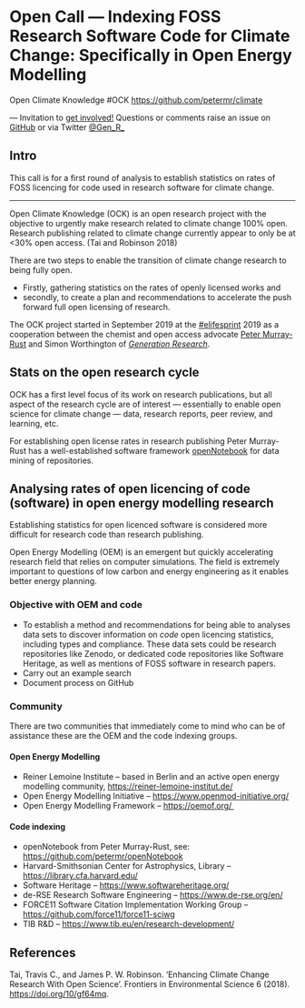 # Open Call &mdash; Indexing FOSS Research Software Code for Climate Change: Specifically in Open Energy Modelling

Open Climate Knowledge #OCK https://github.com/petermr/climate

&mdash; Invitation to [get involved!](https://github.com/petermr/climate) Questions or comments raise an issue on [GitHub](https://github.com/petermr/climate) or via Twitter [@Gen_R_](https://twitter.com/Gen_R_)

## Intro

This call is for a first round of analysis to establish statistics on rates of FOSS licencing for code used in research software for climate change.

***

Open Climate Knowledge (OCK) is an open research project with the objective to urgently make research related to climate change 100% open. Research publishing related to climate change currently appear to only be at <30% open access. (Tai and Robinson 2018)

There are two steps to enable the transition of climate change research to being fully open.
- Firstly, gathering statistics on the rates of openly licensed works and
- secondly, to create a plan and recommendations to accelerate the push forward full open licensing of research.

The OCK project started in September 2019 at the [#elifesprint](https://sprint.elifesciences.org/) 2019 as a cooperation between the chemist and open access advocate [Peter Murray-Rust](http://www-pmr.ch.cam.ac.uk/wiki/Main_Page) and Simon Worthington of [*Generation Research*](https://genr.eu/).

## Stats on the open research cycle

OCK has a first level focus of its work on research publications, but all aspect of the research cycle are of interest &mdash; essentially to enable open science for climate change &mdash; data, research reports, peer review, and learning, etc.

For establishing open license rates in research publishing Peter Murray-Rust has a well-established software framework [openNotebook](https://github.com/petermr/openNotebook) for data mining of repositories.

## Analysing rates of open licencing of code (software) in open energy modelling research

Establishing statistics for open licenced software is considered more difficult for research code than research publishing.

Open Energy Modelling (OEM) is an emergent but quickly accelerating research field that relies on computer simulations. The field is extremely important to questions of low carbon and energy engineering as it enables better energy planning.

### Objective with OEM and code

- To establish a method and recommendations for being able to analyses data sets to discover information on *code* open licencing statistics, including types and compliance. These data sets could be research repositories like Zenodo, or dedicated code repositories like Software Heritage, as well as mentions of FOSS software in research papers.
- Carry out an example search
- Document process on GitHub

### Community

There are two communities that immediately come to mind who can be of assistance these are the OEM and the code indexing groups.

#### Open Energy Modelling

- Reiner Lemoine Institute &ndash; based in Berlin and an active open energy modelling community, https://reiner-lemoine-institut.de/
- Open Energy Modelling Initiative &ndash; https://www.openmod-initiative.org/
- Open Energy Modelling Framework​​​ &ndash; https://oemof.org/ 

#### Code indexing

- openNotebook from Peter Murray-Rust, see: https://github.com/petermr/openNotebook
- Harvard-Smithsonian Center for Astrophysics, Library &ndash; https://library.cfa.harvard.edu/
- Software Heritage &ndash; https://www.softwareheritage.org/
- de-RSE Research Software Engineering &ndash; https://www.de-rse.org/en/
- FORCE11 Software Citation Implementation Working Group &ndash; https://github.com/force11/force11-sciwg
- TIB R&D &ndash; https://www.tib.eu/en/research-development/

## References

Tai, Travis C., and James P. W. Robinson. ‘Enhancing Climate Change Research With Open Science’. Frontiers in Environmental Science 6 (2018). https://doi.org/10/gf64mq.
